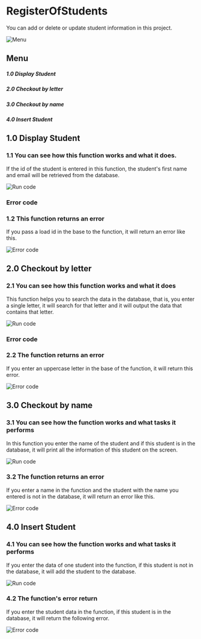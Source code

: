 # RegisterOfStudents
You can add or delete or update student information in this project.

![Menu](/Image/Menu.png)
## Menu
##### 1.0 Display Student
##### 2.0 Checkout by letter
##### 3.0 Checkout by name
##### 4.0 Insert Student

## 1.0 Display Student
### 1.1 You can see how this function works and what it does.
If the id of the student is entered in this function, the student's first name and email will be retrieved from the database.

![Run code](/Image/Display-Student.gif)
### Error code
### 1.2 This function returns an error
If you pass a load id in the base to the function, it will return an error like this.

![Error code](/Image/Display-Student-Error.gif)

## 2.0 Checkout by letter
### 2.1 You can see how this function works and what it does
This function helps you to search the data in the database, that is, you enter a single letter, it will search for that letter and it will output the data that contains that letter.

![Run code](/Image/Checkout-letter.gif)
### Error code
### 2.2 The function returns an error
If you enter an uppercase letter in the base of the function, it will return this error.

![Error code](/Image/Checkout-letter-Error.gif)

## 3.0 Checkout by name
### 3.1 You can see how the function works and what tasks it performs
In this function you enter the name of the student and if this student is in the database, it will print all the information of this student on the screen.

![Run code](/Image/Checkout-name.gif)

### 3.2 The function returns an error
If you enter a name in the function and the student with the name you entered is not in the database, it will return an error like this.

![Error code](/Image/Checkout-name-error.gif)

## 4.0 Insert Student
### 4.1 You can see how the function works and what tasks it performs
If you enter the data of one student into the function, if this student is not in the database, it will add the student to the database.

![Run code](/Image/Insert-Student.gif)

### 4.2 The function's error return
If you enter the student data in the function, if this student is in the database, it will return the following error.

![Error code](/Image/Insert-Student-Error.gif)
